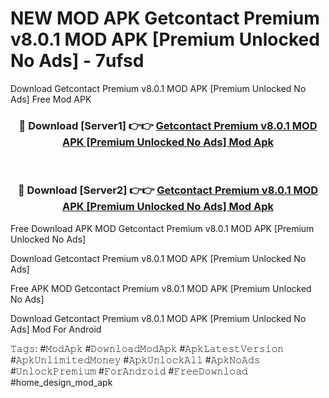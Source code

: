 # NEW MOD APK Getcontact Premium v8.0.1 MOD APK [Premium Unlocked No Ads] - 7ufsd
Download Getcontact Premium v8.0.1 MOD APK [Premium Unlocked No Ads] Free Mod APK

<div align="center">
<h3>🔴 Download [Server1] 👉👉 <a href="https://apk-comot.site?title=Getcontact_Premium_v8.0.1_MOD_APK_[Premium_Unlocked_No_Ads]">Getcontact Premium v8.0.1 MOD APK [Premium Unlocked No Ads] Mod Apk</a></h3><br>

<h3>🔴 Download [Server2] 👉👉 <a href="https://apk-comot.site?title=Getcontact_Premium_v8.0.1_MOD_APK_[Premium_Unlocked_No_Ads]">Getcontact Premium v8.0.1 MOD APK [Premium Unlocked No Ads] Mod Apk</a></h3>
</div>


Free Download APK MOD Getcontact Premium v8.0.1 MOD APK [Premium Unlocked No Ads]

Download Getcontact Premium v8.0.1 MOD APK [Premium Unlocked No Ads] 

Free APK MOD Getcontact Premium v8.0.1 MOD APK [Premium Unlocked No Ads] 

Download Getcontact Premium v8.0.1 MOD APK [Premium Unlocked No Ads] Mod For Android

𝚃𝚊𝚐𝚜: #𝙼𝚘𝚍𝙰𝚙𝚔 #𝙳𝚘𝚠𝚗𝚕𝚘𝚊𝚍𝙼𝚘𝚍𝙰𝚙𝚔 #𝙰𝚙𝚔𝙻𝚊𝚝𝚎𝚜𝚝𝚅𝚎𝚛𝚜𝚒𝚘𝚗 #𝙰𝚙𝚔𝚄𝚗𝚕𝚒𝚖𝚒𝚝𝚎𝚍𝙼𝚘𝚗𝚎𝚢 #𝙰𝚙𝚔𝚄𝚗𝚕𝚘𝚌𝚔𝙰𝚕𝚕 #𝙰𝚙𝚔𝙽𝚘𝙰𝚍𝚜 #𝚄𝚗𝚕𝚘𝚌𝚔𝙿𝚛𝚎𝚖𝚒𝚞𝚖 #𝙵𝚘𝚛𝙰𝚗𝚍𝚛𝚘𝚒𝚍 #𝙵𝚛𝚎𝚎𝙳𝚘𝚠𝚗𝚕𝚘𝚊𝚍 #home_design_mod_apk